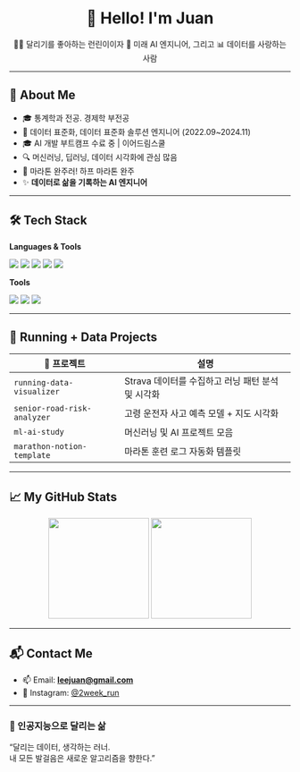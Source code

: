 <!--
**HI-JUAN/HI-JUAN** is a ✨ _special_ ✨ repository because its `README.md` (this file) appears on your GitHub profile.

Here are some ideas to get you started:

- 🔭 I’m currently working on ...
- 🌱 I’m currently learning ...
- 👯 I’m looking to collaborate on ...
- 🤔 I’m looking for help with ...
- 💬 Ask me about ...
- 📫 How to reach me: ...
- 😄 Pronouns: ...
- ⚡ Fun fact: ...
-->
<h1 align="center">👋 Hello! I'm Juan</h1>
<p align="center">🏃‍♂️ 달리기를 좋아하는 런린이이자 🧠 미래 AI 엔지니어, 그리고 📊 데이터를 사랑하는 사람</p>

---

## 🧠 About Me
- 🎓 통계학과 전공. 경제학 부전공
- 📝 데이터 표준화, 데이터 표준화 솔루션 엔지니어 (2022.09~2024.11)
- 🎓 AI 개발 부트캠프 수료 중 | 이어드림스쿨
- 🔍 머신러닝, 딥러닝, 데이터 시각화에 관심 많음
- 🏃 마라톤 완주러! 하프 마라톤 완주
- ✨ **데이터로 삶을 기록하는 AI 엔지니어**

---

## 🛠️ Tech Stack

**Languages & Tools**
<div>
  <img src="https://img.shields.io/badge/Python-3776AB?style=flat&logo=python&logoColor=white"/>
  <img src="https://img.shields.io/badge/Pandas-150458?style=flat&logo=pandas&logoColor=white"/>
  <img src="https://img.shields.io/badge/MySQL-4479A1?style=flat&logo=mysql&logoColor=white"/>
  <img src="https://img.shields.io/badge/Scikit--Learn-F7931E?style=flat&logo=scikit-learn&logoColor=white"/>
  <img src="https://img.shields.io/badge/FastAPI-009688?style=flat&logo=fastapi&logoColor=white"/>
</div>

**Tools**
<div>
  <img src="https://img.shields.io/badge/VSCode-007ACC?style=flat&logo=visual-studio-code&logoColor=white"/>
  <img src="https://img.shields.io/badge/GitHub-181717?style=flat&logo=github&logoColor=white"/>
  <img src="https://img.shields.io/badge/Jupyter-F37626?style=flat&logo=jupyter&logoColor=white"/>
</div>

---

## 🏃 Running + Data Projects

| 📁 프로젝트 | 설명 |
|------------|------|
| `running-data-visualizer` | Strava 데이터를 수집하고 러닝 패턴 분석 및 시각화 |
| `senior-road-risk-analyzer` | 고령 운전자 사고 예측 모델 + 지도 시각화 |
| `ml-ai-study` | 머신러닝 및 AI 프로젝트 모음 |
| `marathon-notion-template` | 마라톤 훈련 로그 자동화 템플릿 |

---

## 📈 My GitHub Stats

<div align="center">
  <img src="https://github-readme-stats.vercel.app/api?username=leejuan&show_icons=true&theme=tokyonight" height="180"/>
  <img src="https://github-readme-streak-stats.herokuapp.com/?user=leejuan&theme=tokyonight" height="180"/>
</div>

---

## 📬 Contact Me

- 📫 Email: **leejuan@gmail.com**
- 🏃 Instagram: [@2week_run](https://instagram.com/2week_run)
---

### 🎯 인공지능으로 달리는 삶  
“달리는 데이터, 생각하는 러너.  
내 모든 발걸음은 새로운 알고리즘을 향한다.”  
